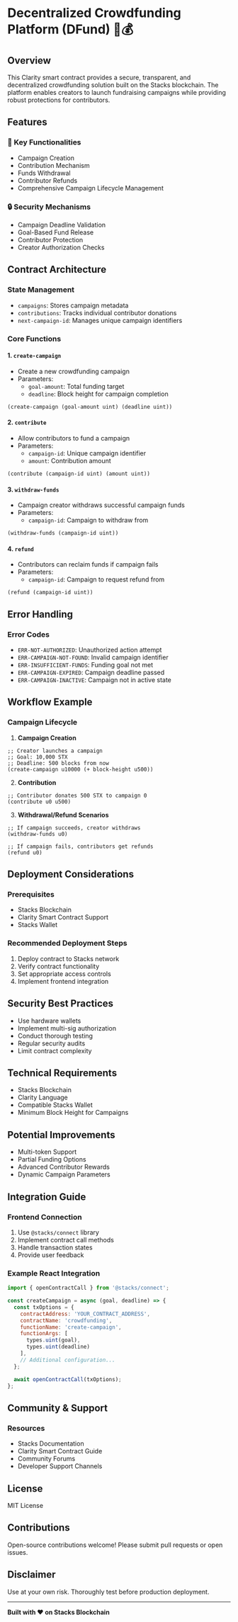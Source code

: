 # Decentralized Crowdfunding Platform (DFund) 🚀💰

## Overview

This Clarity smart contract provides a secure, transparent, and decentralized crowdfunding solution built on the Stacks blockchain. The platform enables creators to launch fundraising campaigns while providing robust protections for contributors.

## Features

### 🌟 Key Functionalities
- Campaign Creation
- Contribution Mechanism
- Funds Withdrawal
- Contributor Refunds
- Comprehensive Campaign Lifecycle Management

### 🔒 Security Mechanisms
- Campaign Deadline Validation
- Goal-Based Fund Release
- Contributor Protection
- Creator Authorization Checks

## Contract Architecture

### State Management
- `campaigns`: Stores campaign metadata
- `contributions`: Tracks individual contributor donations
- `next-campaign-id`: Manages unique campaign identifiers

### Core Functions

#### 1. `create-campaign`
- Create a new crowdfunding campaign
- Parameters:
  - `goal-amount`: Total funding target
  - `deadline`: Block height for campaign completion

```clarity
(create-campaign (goal-amount uint) (deadline uint))
```

#### 2. `contribute`
- Allow contributors to fund a campaign
- Parameters:
  - `campaign-id`: Unique campaign identifier
  - `amount`: Contribution amount

```clarity
(contribute (campaign-id uint) (amount uint))
```

#### 3. `withdraw-funds`
- Campaign creator withdraws successful campaign funds
- Parameters:
  - `campaign-id`: Campaign to withdraw from

```clarity
(withdraw-funds (campaign-id uint))
```

#### 4. `refund`
- Contributors can reclaim funds if campaign fails
- Parameters:
  - `campaign-id`: Campaign to request refund from

```clarity
(refund (campaign-id uint))
```

## Error Handling

### Error Codes
- `ERR-NOT-AUTHORIZED`: Unauthorized action attempt
- `ERR-CAMPAIGN-NOT-FOUND`: Invalid campaign identifier
- `ERR-INSUFFICIENT-FUNDS`: Funding goal not met
- `ERR-CAMPAIGN-EXPIRED`: Campaign deadline passed
- `ERR-CAMPAIGN-INACTIVE`: Campaign not in active state

## Workflow Example

### Campaign Lifecycle

1. **Campaign Creation**
```clarity
;; Creator launches a campaign
;; Goal: 10,000 STX
;; Deadline: 500 blocks from now
(create-campaign u10000 (+ block-height u500))
```

2. **Contribution**
```clarity
;; Contributor donates 500 STX to campaign 0
(contribute u0 u500)
```

3. **Withdrawal/Refund Scenarios**
```clarity
;; If campaign succeeds, creator withdraws
(withdraw-funds u0)

;; If campaign fails, contributors get refunds
(refund u0)
```

## Deployment Considerations

### Prerequisites
- Stacks Blockchain
- Clarity Smart Contract Support
- Stacks Wallet

### Recommended Deployment Steps
1. Deploy contract to Stacks network
2. Verify contract functionality
3. Set appropriate access controls
4. Implement frontend integration

## Security Best Practices

- Use hardware wallets
- Implement multi-sig authorization
- Conduct thorough testing
- Regular security audits
- Limit contract complexity

## Technical Requirements

- Stacks Blockchain
- Clarity Language
- Compatible Stacks Wallet
- Minimum Block Height for Campaigns

## Potential Improvements
- Multi-token Support
- Partial Funding Options
- Advanced Contributor Rewards
- Dynamic Campaign Parameters

## Integration Guide

### Frontend Connection
1. Use `@stacks/connect` library
2. Implement contract call methods
3. Handle transaction states
4. Provide user feedback

### Example React Integration
```javascript
import { openContractCall } from '@stacks/connect';

const createCampaign = async (goal, deadline) => {
  const txOptions = {
    contractAddress: 'YOUR_CONTRACT_ADDRESS',
    contractName: 'crowdfunding',
    functionName: 'create-campaign',
    functionArgs: [
      types.uint(goal),
      types.uint(deadline)
    ],
    // Additional configuration...
  };

  await openContractCall(txOptions);
};
```

## Community & Support

### Resources
- Stacks Documentation
- Clarity Smart Contract Guide
- Community Forums
- Developer Support Channels

## License
MIT License

## Contributions
Open-source contributions welcome! 
Please submit pull requests or open issues.

## Disclaimer
Use at your own risk. Thoroughly test before production deployment.

---

**Built with ❤️ on Stacks Blockchain**
